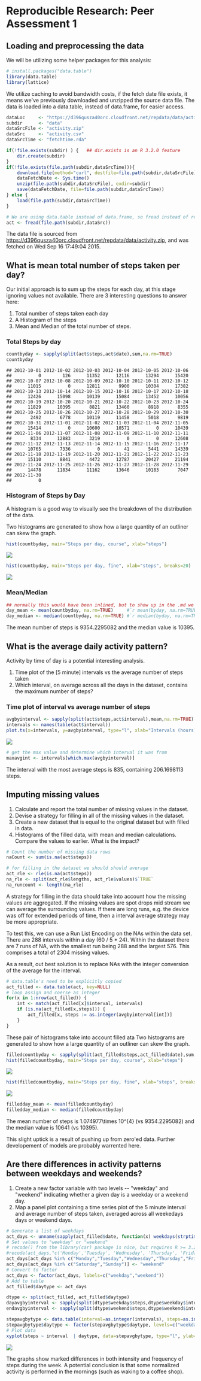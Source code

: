 # Reproducible Research: Peer Assessment 1



## Loading and preprocessing the data
We will be utilizing some helper packages for this analysis:

```r
# install.packages("data.table")
library(data.table)
library(lattice)
```

We utilize caching to avoid bandwidth costs, if the fetch date file exists, it means we've 
previously downloaded and unzipped the source data file.
The data is loaded into a data.table, instead of data.frame, for easier access.


```r
dataLoc     <- "https://d396qusza40orc.cloudfront.net/repdata/data/activity.zip"
subdir      <- "data"
dataSrcFile <- "activity.zip"
dataSrc     <- "activity.csv"
dataSrcTime <- "fetchtime.rda"

if(!file.exists(subdir) ) {   ## dir.exists is an R 3.2.0 feature
    dir.create(subdir)
}
if(!file.exists(file.path(subdir,dataSrcTime))){
    download.file(method="curl", destfile=file.path(subdir,dataSrcFile), url=dataLoc)
    dataFetchDate <- Sys.time()
    unzip(file.path(subdir,dataSrcFile), exdir=subdir)
    save(dataFetchDate, file=file.path(subdir,dataSrcTime))
} else {
    load(file.path(subdir,dataSrcTime))
}

# We are using data.table instead of data.frame, so fread instead of read.csv
act <- fread(file.path(subdir,dataSrc))
```

The data file is sourced from https://d396qusza40orc.cloudfront.net/repdata/data/activity.zip, 
and was fetched on Wed Sep 16 17:49:04 2015. 


## What is mean total number of steps taken per day?
Our initial approach is to sum up the steps for each day, at this stage ignoring values not available.
There are 3 interesting questions to answer here:

1. Total number of steps taken each day
1. A Histogram of the steps
1. Mean and Median of the total number of steps.

### Total Steps by day

```r
countbyday <- sapply(split(act$steps,act$date),sum,na.rm=TRUE)
countbyday
```

```
## 2012-10-01 2012-10-02 2012-10-03 2012-10-04 2012-10-05 2012-10-06 
##          0        126      11352      12116      13294      15420 
## 2012-10-07 2012-10-08 2012-10-09 2012-10-10 2012-10-11 2012-10-12 
##      11015          0      12811       9900      10304      17382 
## 2012-10-13 2012-10-14 2012-10-15 2012-10-16 2012-10-17 2012-10-18 
##      12426      15098      10139      15084      13452      10056 
## 2012-10-19 2012-10-20 2012-10-21 2012-10-22 2012-10-23 2012-10-24 
##      11829      10395       8821      13460       8918       8355 
## 2012-10-25 2012-10-26 2012-10-27 2012-10-28 2012-10-29 2012-10-30 
##       2492       6778      10119      11458       5018       9819 
## 2012-10-31 2012-11-01 2012-11-02 2012-11-03 2012-11-04 2012-11-05 
##      15414          0      10600      10571          0      10439 
## 2012-11-06 2012-11-07 2012-11-08 2012-11-09 2012-11-10 2012-11-11 
##       8334      12883       3219          0          0      12608 
## 2012-11-12 2012-11-13 2012-11-14 2012-11-15 2012-11-16 2012-11-17 
##      10765       7336          0         41       5441      14339 
## 2012-11-18 2012-11-19 2012-11-20 2012-11-21 2012-11-22 2012-11-23 
##      15110       8841       4472      12787      20427      21194 
## 2012-11-24 2012-11-25 2012-11-26 2012-11-27 2012-11-28 2012-11-29 
##      14478      11834      11162      13646      10183       7047 
## 2012-11-30 
##          0
```

### Histogram of Steps by Day
A histogram is a good way to visually see the breakdown of the distribution of the data.

Two histograms are generated to show how a large quantity of an outliner can skew the graph. 

```r
hist(countbyday, main="Steps per day, course", xlab="steps")
```

![](PA1_template_files/figure-html/stepsbydayhistogram-1.png) 

```r
hist(countbyday, main="Steps per day, fine", xlab="steps", breaks=20)
```

![](PA1_template_files/figure-html/stepsbydayhistogram-2.png) 

### Mean/Median

```r
## normally this would have been inlined, but to show up in the .md we calculate here
day_mean <- mean(countbyday, na.rm=TRUE)     #`r mean(byday, na.rm=TRUE)`
day_median <- median(countbyday, na.rm=TRUE) #`r median(byday, na.rm=TRUE)`
```

The mean number of steps is 9354.2295082
and the median value is 10395.


## What is the average daily activity pattern?
Activity by time of day is a potential interesting analysis.

1. Time plot of the [5 minute] intervals vs the average number of steps taken
1. Which interval, on average across all the days in the dataset, contains the maximum number of steps?

### Time plot of interval vs average number of steps


```r
avgbyinterval <- sapply(split(act$steps,act$interval),mean,na.rm=TRUE)
intervals <- names(table(act$interval))
plot.ts(x=intervals, y=avgbyinterval, type="l", xlab="Intervals (hours)", ylab="# steps")
```

![](PA1_template_files/figure-html/intervals-1.png) 


```r
# get the max value and determine which interval it was from
maxavgint <- intervals[which.max(avgbyinterval)]
```
The interval with the most average steps is 835, containing 206.1698113 steps.

## Imputing missing values

1. Calculate and report the total number of missing values in the dataset.
2. Devise a strategy for filling in all of the missing values in the dataset.
3. Create a new dataset that is equal to the original dataset but with filled in data.
4. Histograms of the filled data, with mean and median calculations. Compare the values to earlier. What is the impact?


```r
# Count the number of missing data rows
naCount <- sum(is.na(act$steps))

# for filling in the dataset we should should average
act_rle <- rle(is.na(act$steps))
na_rle <- split(act_rle$lengths, act_rle$values)$`TRUE`
na_runcount <- length(na_rle)
```

A strategy for filling in the data should take into account how the missing values are aggregated. 
If the missing values are spot drops mid stream we can average the surrounding values.  If there are
long runs, e.g. the device was off for extended periods of time, then a interval average strategy
may be more appropriate.

To test this, we can use a Run List Encoding on the NAs within the data set. There are 288 intervals
within a day (60 / 5 * 24).  Within the dataset there are 7 runs of NA, with the 
smallest run being 288 and the largest 576. This comprises a total of 
2304 missing values.

As a result, out best solution is to replace NAs with the integer conversion of the average for the interval.


```r
# data.table's need to be explicitly copied
act_filled <- data.table(act, key=NULL)
# loop assign and coerse as integer
for(x in 1:nrow(act_filled)) {
    int <- match(act_filled[x]$interval, intervals)
    if (is.na(act_filled[x,steps])) {
        act_filled[x, steps := as.integer(avgbyinterval[int])]
    }
}
```

These pair of histograms take into account filled ata
Two histograms are generated to show how a large quantity of an outliner can skew the graph. 

```r
filledcountbyday <- sapply(split(act_filled$steps,act_filled$date),sum,na.rm=TRUE)
hist(filledcountbyday, main="Steps per day, course", xlab="steps")
```

![](PA1_template_files/figure-html/filledstepsbydayhistogram-1.png) 

```r
hist(filledcountbyday, main="Steps per day, fine", xlab="steps", breaks=20)
```

![](PA1_template_files/figure-html/filledstepsbydayhistogram-2.png) 

```r
filledday_mean <- mean(filledcountbyday)
filledday_median <- median(filledcountbyday)
```

The mean number of steps is 1.074977\times 10^{4} (vs 9354.2295082)
and the median value is 10641 (vs 10395).

This slight uptick is a result of pushing up from zero'ed data. Further developement of models are
probably warrented here.

## Are there differences in activity patterns between weekdays and weekends?

1. Create a new factor variable with two levels -- "weekday" and "weekend" indicating whether a given day is a weekday or a weekend day.
2. Map a panel plot containing a time series plot of the 5 minute interval and average number of steps taken, averaged across all weekedays days or weekend days.


```r
# Generate a list of weekdays
act_days <- unname(sapply(act_filled$date, function(x) weekdays(strptime(x,format="%Y-%m-%d"))))
# Set values to "weekday" or "weekend"
# recode() from the library(car) package is nice, but requires R >= 3.2.0
#recode(act_days,"c('Monday','Tuesday', 'Wednesday', 'Thursday', 'Friday') = 'weekday';c('Saturday','Sunday') = 'weekend'")
act_days[act_days %in% c("Monday","Tuesday","Wednesday","Thursday","Friday")] <- "weekday"
act_days[act_days %in% c("Saturday","Sunday")] <- "weekend"
# Convert to factor
act_days <- factor(act_days, labels=c("weekday","weekend"))
# Add to table
act_filled$daytype <- act_days

dtype <- split(act_filled, act_filled$daytype)
dayavgbyinterval <- sapply(split(dtype$weekday$steps,dtype$weekday$interval),mean)
endavgbyinterval <- sapply(split(dtype$weekend$steps,dtype$weekend$interval),mean)

stepavgbytype <- data.table(interval=as.integer(intervals), steps=as.integer(c(endavgbyinterval,dayavgbyinterval)), daytype=c(rep("weekend", 288), rep("weekday", 288)))
stepavgbytype$daytype <- factor(stepavgbytype$daytype, levels=c("weekday","weekend"), labels=c("weekday","weekend"))
# Plot data
xyplot(steps ~ interval  | daytype, data=stepavgbytype, type="l", ylab="Number of steps", xlab="Interval", xlim = c(0,2300), ylim=c(0,250), layout=c(1,2))
```

![](PA1_template_files/figure-html/weekdays-1.png) 

The graphs show marked differences in both intensity and frequency of steps during the week.
A potential conclusion is that some normalized activity is performed in the mornings (such as 
waking to a coffee shop).
